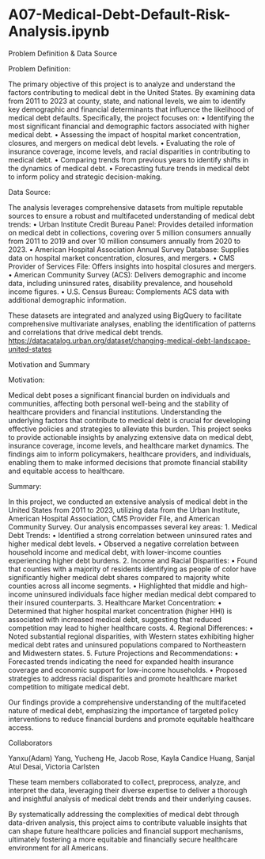 # A07-Medical-Debt-Default-Risk-Analysis.ipynb

Problem Definition & Data Source

Problem Definition:

The primary objective of this project is to analyze and understand the factors contributing to medical debt in the United States. By examining data from 2011 to 2023 at county, state, and national levels, we aim to identify key demographic and financial determinants that influence the likelihood of medical debt defaults. Specifically, the project focuses on:
	•	Identifying the most significant financial and demographic factors associated with higher medical debt.
	•	Assessing the impact of hospital market concentration, closures, and mergers on medical debt levels.
	•	Evaluating the role of insurance coverage, income levels, and racial disparities in contributing to medical debt.
	•	Comparing trends from previous years to identify shifts in the dynamics of medical debt.
	•	Forecasting future trends in medical debt to inform policy and strategic decision-making.

Data Source:

The analysis leverages comprehensive datasets from multiple reputable sources to ensure a robust and multifaceted understanding of medical debt trends:
	•	Urban Institute Credit Bureau Panel: Provides detailed information on medical debt in collections, covering over 5 million consumers annually from 2011 to 2019 and over 10 million consumers annually from 2020 to 2023.
	•	American Hospital Association Annual Survey Database: Supplies data on hospital market concentration, closures, and mergers.
	•	CMS Provider of Services File: Offers insights into hospital closures and mergers.
	•	American Community Survey (ACS): Delivers demographic and income data, including uninsured rates, disability prevalence, and household income figures.
	•	U.S. Census Bureau: Complements ACS data with additional demographic information.

These datasets are integrated and analyzed using BigQuery to facilitate comprehensive multivariate analyses, enabling the identification of patterns and correlations that drive medical debt trends.
https://datacatalog.urban.org/dataset/changing-medical-debt-landscape-united-states

Motivation and Summary

Motivation:

Medical debt poses a significant financial burden on individuals and communities, affecting both personal well-being and the stability of healthcare providers and financial institutions. Understanding the underlying factors that contribute to medical debt is crucial for developing effective policies and strategies to alleviate this burden. This project seeks to provide actionable insights by analyzing extensive data on medical debt, insurance coverage, income levels, and healthcare market dynamics. The findings aim to inform policymakers, healthcare providers, and individuals, enabling them to make informed decisions that promote financial stability and equitable access to healthcare.

Summary:

In this project, we conducted an extensive analysis of medical debt in the United States from 2011 to 2023, utilizing data from the Urban Institute, American Hospital Association, CMS Provider File, and American Community Survey. Our analysis encompasses several key areas:
	1.	Medical Debt Trends:
	•	Identified a strong correlation between uninsured rates and higher medical debt levels.
	•	Observed a negative correlation between household income and medical debt, with lower-income counties experiencing higher debt burdens.
	2.	Income and Racial Disparities:
	•	Found that counties with a majority of residents identifying as people of color have significantly higher medical debt shares compared to majority white counties across all income segments.
	•	Highlighted that middle and high-income uninsured individuals face higher median medical debt compared to their insured counterparts.
	3.	Healthcare Market Concentration:
	•	Determined that higher hospital market concentration (higher HHI) is associated with increased medical debt, suggesting that reduced competition may lead to higher healthcare costs.
	4.	Regional Differences:
	•	Noted substantial regional disparities, with Western states exhibiting higher medical debt rates and uninsured populations compared to Northeastern and Midwestern states.
	5.	Future Projections and Recommendations:
	•	Forecasted trends indicating the need for expanded health insurance coverage and economic support for low-income households.
	•	Proposed strategies to address racial disparities and promote healthcare market competition to mitigate medical debt.

Our findings provide a comprehensive understanding of the multifaceted nature of medical debt, emphasizing the importance of targeted policy interventions to reduce financial burdens and promote equitable healthcare access.

Collaborators

Yanxu(Adam) Yang, Yucheng He, Jacob Rose, Kayla Candice Huang, Sanjal Atul Desai, Victoria Carlsten

These team members collaborated to collect, preprocess, analyze, and interpret the data, leveraging their diverse expertise to deliver a thorough and insightful analysis of medical debt trends and their underlying causes.

By systematically addressing the complexities of medical debt through data-driven analysis, this project aims to contribute valuable insights that can shape future healthcare policies and financial support mechanisms, ultimately fostering a more equitable and financially secure healthcare environment for all Americans.
